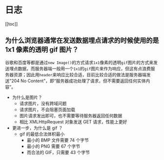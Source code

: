 # 日志

[[toc]]

## 为什么浏览器通常在发送数据埋点请求的时候使用的是 1x1 像素的透明 gif 图片？

谷歌和百度等都是通过`new Image()`的方式请求`1x1`像素的透明`gif`图片的方式来发送埋点数据，而服务器端一般用一个`1x1`的`gif`图片来作为响应，但这有点浪费服务器资源；因此用`header`来响应比较合适，目前比较合适的做法是服务器端发送"204 No Content"，即“服务器成功处理了请求，但不需要返回任何实体内容”。

- 为什么是图片？
  - 请求图片，没有跨域问题
  - 请求图片，不会阻塞页面加载
  - 图片请求发出即可，也不需要等待服务器返回任何数据
  - 相比 XMLHttpRequest 对象发送 GET 请求，性能上更好
- 更进一步，为什么是 gif ？
  - gif 的最低合法体积最小
    - 最小的 BMP 文件需要 74 个字节
    - 最小的 PNG 需要 67 个字节
    - 而合法的 GIF，只需要 43 个字节
